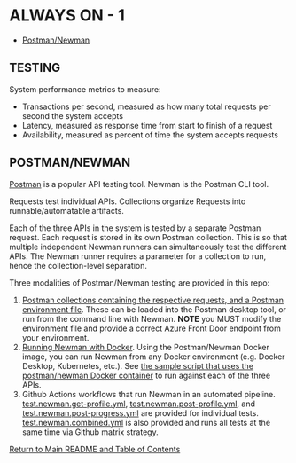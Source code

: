 # ALWAYS ON - 1

<!-- TOC -->
- [Postman/Newman](#scenario)
<!-- /TOC -->

## TESTING

System performance metrics to measure:

- Transactions per second, measured as how many total requests per second the system accepts
- Latency, measured as response time from start to finish of a request
- Availability, measured as percent of time the system accepts requests

## POSTMAN/NEWMAN

[Postman](https://www.postman.com) is a popular API testing tool. Newman is the Postman CLI tool.

Requests test individual APIs. Collections organize Requests into runnable/automatable artifacts.

Each of the three APIs in the system is tested by a separate Postman request. Each request is stored in its own Postman collection. This is so that multiple independent Newman runners can simultaneously test the different APIs. The Newman runner requires a parameter for a collection to run, hence the collection-level separation.

Three modalities of Postman/Newman testing are provided in this repo:

1. [Postman collections containing the respective requests, and a Postman environment file](/tools/postman). These can be loaded into the Postman desktop tool, or run from the command line with Newman. **NOTE** you MUST modify the environment file and provide a correct Azure Front Door endpoint from your environment.
2. [Running Newman with Docker](https://learning.postman.com/docs/running-collections/using-newman-cli/newman-with-docker/). Using the Postman/Newman Docker image, you can run Newman from any Docker environment (e.g. Docker Desktop, Kubernetes, etc.). See [the sample script that uses the postman/newman Docker container](../../tools/postman/newman_docker.sh) to run against each of the three APIs.
3. Github Actions workflows that run Newman in an automated pipeline. [test.newman.get-profile.yml](/.github/workflows/test.newman.get-profile.yml), [test.newman.post-profile.yml](/.github/workflows/test.newman.post-profile.yml), and [test.newman.post-progress.yml](/.github/workflows/test.newman.post-progress.yml) are provided for individual tests. [test.newman.combined.yml](/.github/workflows/test.newman.combined.yml) is also provided and runs all tests at the same time via Github matrix strategy.

[Return to Main README and Table of Contents](../../README.md)